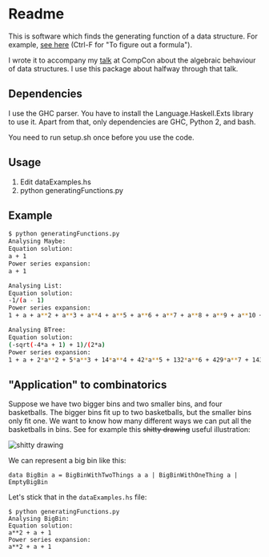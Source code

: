 Readme
======


This is software which finds the generating function of a data structure. For example, [see here]([http://math.ucr.edu/home/baez/week144.html) (Ctrl-F for "To figure out a formula").

I wrote it to accompany my [talk](http://www.youtube.com/watch?v=OB73WLf1k9c) at CompCon about the algebraic behaviour of data structures. I use this package about halfway through that talk.

## Dependencies

I use the GHC parser. You have to install the Language.Haskell.Exts library to use it. Apart from that, only dependencies are GHC, Python 2, and bash.

You need to run setup.sh once before you use the code.

## Usage

1. Edit dataExamples.hs
2. python generatingFunctions.py

## Example

```bash
$ python generatingFunctions.py
Analysing Maybe:
Equation solution:
a + 1
Power series expansion:
a + 1

Analysing List:
Equation solution:
-1/(a - 1)
Power series expansion:
1 + a + a**2 + a**3 + a**4 + a**5 + a**6 + a**7 + a**8 + a**9 + a**10 + a**11 + O(a**12)

Analysing BTree:
Equation solution:
(-sqrt(-4*a + 1) + 1)/(2*a)
Power series expansion:
1 + a + 2*a**2 + 5*a**3 + 14*a**4 + 42*a**5 + 132*a**6 + 429*a**7 + 1430*a**8 + 4862*a**9 + 16796*a**10 + 58786*a**11 + O(a**12)
```

## "Application" to combinatorics

Suppose we have two bigger bins and two smaller bins, and four basketballs. The bigger bins fit up to two basketballs, but the smaller bins only fit one. We want to know how many different ways we can put all the basketballs in bins. See for example this ~~shitty drawing~~ useful illustration:

![shitty drawing](http://i.imgur.com/STnv04c.png)

We can represent a big bin like this:

```
data BigBin a = BigBinWithTwoThings a a | BigBinWithOneThing a | EmptyBigBin
```

Let's stick that in the `dataExamples.hs` file:

```
$ python generatingFunctions.py
Analysing BigBin:
Equation solution:
a**2 + a + 1
Power series expansion:
a**2 + a + 1
```